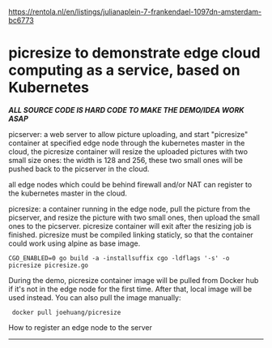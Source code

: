 https://rentola.nl/en/listings/julianaplein-7-frankendael-1097dn-amsterdam-bc6773

# picresize to demonstrate edge cloud computing as a service, based on Kubernetes

***ALL SOURCE CODE IS HARD CODE TO MAKE THE DEMO/IDEA WORK ASAP***

picserver:
  a web server to allow picture uploading, and start "picresize" container at specified edge node
  through the kubernetes master in the   cloud, the picresize container will resize the uploaded
  pictures with two small size ones: the width is 128 and 256, these two small ones will be pushed
  back to the picserver in the cloud.
  
  all edge nodes which could be behind firewall and/or NAT can register to the kubernetes master
  in the cloud.

picresize:
  a container running in the edge node, pull the picture from the picserver, and resize the 
  picture with two small ones, then upload the small ones to the picserver. picresize container
  will exit after the resizing job is finished. picresize must be compiled linking staticly, so that
  the container could work using alpine as base image.

    CGO_ENABLED=0 go build -a -installsuffix cgo -ldflags '-s' -o picresize picresize.go
  
  During the demo, picresize container image will be pulled from Docker hub if it's not in the
  edge node for the first time. After that, local image will be used instead. You can also pull
  the image manually:

     docker pull joehuang/picresize

How to register an edge node to the server
  *********
